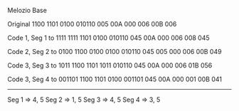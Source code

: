 Melozio Base

Original
1100 1101 0100 010110
005 00A 000 006 00B 006

Code 1, Seg 1 to 1111
1111 1101 0100 010110
045 00A 000 006 008 045

Code 2, Seg 2 to 0100
1100 0100 0100 010110
045 005 000 006 00B 049

Code 3, Seg 3 to 1011
1100 1101 1011 010110
045 00A 000 006 01B 056

Code 3, Seg 4 to 001101
1100 1101 0100 001101
045 00A 000 001 00B 041

---------
Seg 1 => 4, 5
Seg 2 => 1, 5
Seg 3 => 4, 5
Seg 4 => 3, 5